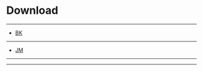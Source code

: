# Download

---
- [BK](https://github.com/files2d/app/releases/download/apk/picacg.apk)
---
- [JM](https://github.com/files2d/app/releases/download/apk/jmstable.apk)
---

---

